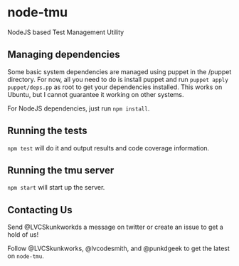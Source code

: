 # node-tmu

NodeJS based Test Management Utility

## Managing dependencies

Some basic system dependencies are managed using puppet in the /puppet directory.
For now, all you need to do is install puppet and run ```puppet apply puppet/deps.pp``` 
as root to get your dependencies installed.  This works on Ubuntu, but I cannot 
guarantee it working on other systems.

For NodeJS dependencies, just run ```npm install```.

## Running the tests

```npm test``` will do it and output results and code coverage information.

## Running the tmu server

```npm start``` will start up the server.

## Contacting Us

Send @LVCSkunkworkds a message on twitter or create an issue to get a hold of us!

Follow @LVCSkunkworks, @lvcodesmith, and @punkdgeek to get the latest on ```node-tmu```.
